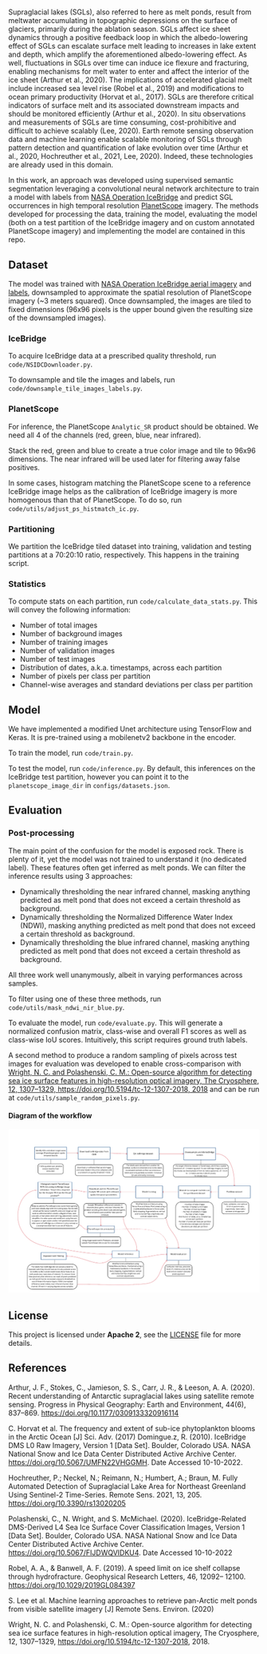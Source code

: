 <!---- Provide an overview of what is being achieved in this repo ----> 
# <VEDA Supraglacial Segmentation>

Supraglacial lakes (SGLs), also referred to here as melt ponds, result from meltwater accumulating in topographic depressions on the surface of glaciers, primarily during the ablation season. SGLs affect ice sheet dynamics through a positive feedback loop in which the albedo-lowering effect of SGLs can escalate surface melt leading to increases in lake extent and depth, which amplify the aforementioned albedo-lowering effect. As well, fluctuations in SGLs over time can induce ice flexure and fracturing, enabling mechanisms for melt water to enter and affect the interior of the ice sheet (Arthur et al., 2020). The implications of accelerated glacial melt include increased sea level rise (Robel et al., 2019)
 and modifications to ocean primary productivity (Horvat et al., 2017). SGLs are therefore critical indicators of surface melt and its associated downstream impacts and should be monitored efficiently (Arthur et al., 2020). In situ observations and measurements of SGLs are time consuming, cost-prohibitive and difficult to achieve scalably (Lee, 2020). Earth remote sensing observation data and machine learning enable scalable monitoring of SGLs through pattern detection and quantification of lake evolution over time (Arthur et al., 2020, Hochreuther et al., 2021, Lee, 2020). Indeed, these technologies are already used in this domain.

In this work, an approach was developed using supervised semantic segmentation leveraging a convolutional neural network architecture to train a model with labels from [NASA Operation IceBridge](https://nsidc.org/data/icebridge/) and predict SGL occurrences in high temporal resolution [PlanetScope](https://www.planet.com/products/planet-imagery/?gclid=Cj0KCQjwuaiXBhCCARIsAKZLt3nxlr_6OpduNXqX_rYqbl20pNmp8HJCGCOJ2QKHfKjhk1HTt95NzBYaArbREALw_wcB) imagery. The methods developed for processing the data, training the model, evaluating the model (both on a test partition of the IceBridge imagery and on custom annotated PlanetScope imagery) and implementing the model are contained in this repo.

## Dataset

The model was trained with [NASA Operation IceBridge aerial imagery](https://nsidc.org/data/iodms0) and [labels](https://nsidc.org/data/RDSISCO4/versions/1), downsampled to approximate the spatial resolution of PlanetScope imagery (~3 meters squared). Once downsampled, the images are tiled to fixed dimensions (96x96 pixels is the upper bound given the resulting size of the downsampled images).

### IceBridge
To acquire IceBridge data at a prescribed quality threshold, run `code/NSIDCDownloader.py`.

To downsample and tile the images and labels, run `code/downsample_tile_images_labels.py`.

### PlanetScope
For inference, the PlanetScope `Analytic_SR` product should be obtained. We need all 4 of the channels (red, green, blue, near infrared).

Stack the red, green and blue to create a true color image and tile to 96x96 dimensions. The near infrared will be used later for filtering away false positives.

In some cases, histogram matching the PlanetScope scene to a reference IceBridge image helps as the calibration of IceBridge imagery is more homogenous than that of PlanetScope. To do so, run `code/utils/adjust_ps_histmatch_ic.py`.

### Partitioning

We partition the IceBridge tiled dataset into training, validation and testing partitions at a 70:20:10 ratio, respectively. This happens in the training script.

### Statistics

To compute stats on each partition, run `code/calculate_data_stats.py`. This will convey the following information:
- Number of total images
- Number of background images
- Number of training images
- Number of validation images
- Number of test images
- Distribution of dates, a.k.a. timestamps, across each partition
- Number of pixels per class per partition
- Channel-wise averages and standard deviations per class per partition

## Model

We have implemented a modified Unet architecture using TensorFlow and Keras. It is pre-trained using a mobilenetv2 backbone in the encoder. 

To train the model, run `code/train.py`.

To test the model, run `code/inference.py`. By default, this inferences on the IceBridge test partition, however you can point it to the `planetscope_image_dir` in `configs/datasets.json`.


## Evaluation

### Post-processing
The main point of the confusion for the model is exposed rock. There is plenty of it, yet the model was not trained to understand it (no dedicated label). These features often get inferred as melt ponds. We can filter the inference results using 3 approaches:

- Dynamically thresholding the near infrared channel, masking anything predicted as melt pond that does not exceed a certain threshold as background.
- Dynamically thresholding the Normalized Difference Water Index (NDWI), masking anything predicted as melt pond that does not exceed a certain threshold as background.
- Dynamically thresholding the blue infrared channel, masking anything predicted as melt pond that does not exceed a certain threshold as background.

All three work well unanymously, albeit in varying performances across samples. 

To filter using one of these three methods, run `code/utils/mask_ndwi_nir_blue.py`.

To evaluate the model, run `code/evaluate.py`. This will generate a normalized confusion matrix, class-wise and overall F1 scores as well as class-wise IoU scores. Intuitively, this script requires ground truth labels.

A second method to produce a random sampling of pixels across test images for evaluation was developed to enable cross-comparison with [Wright, N. C. and Polashenski, C. M.: Open-source algorithm for detecting sea ice surface features in high-resolution optical imagery, The Cryosphere, 12, 1307–1329, https://doi.org/10.5194/tc-12-1307-2018, 2018](https://tc.copernicus.org/articles/12/1307/2018/) and can be run at `code/utils/sample_random_pixels.py`.

#### Diagram of the workflow

<img src="assets/workflow.png" width="800px" height="auto">

## License
This project is licensed under **Apache 2**, see the [LICENSE](LICENSE) file for more details.

## References

Arthur, J. F., Stokes, C., Jamieson, S. S., Carr, J. R., & Leeson, A. A. (2020). Recent understanding of Antarctic supraglacial lakes using satellite remote sensing. Progress in Physical Geography: Earth and Environment, 44(6), 837–869. https://doi.org/10.1177/0309133320916114

C. Horvat et al. The frequency and extent of sub-ice phytoplankton blooms in the Arctic Ocean [J] Sci. Adv. (2017)
Domingue.z, R. (2010). IceBridge DMS L0 Raw Imagery, Version 1 [Data Set]. Boulder, Colorado USA. NASA National Snow and Ice Data Center Distributed Active Archive Center. https://doi.org/10.5067/UMFN22VHGGMH. Date Accessed 10-10-2022. 
 
Hochreuther, P.; Neckel, N.; Reimann, N.; Humbert, A.; Braun, M. Fully Automated Detection of Supraglacial Lake Area for Northeast Greenland Using Sentinel-2 Time-Series. Remote Sens. 2021, 13, 205. https://doi.org/10.3390/rs13020205

Polashenski, C., N. Wright, and S. McMichael. (2020). IceBridge-Related DMS-Derived L4 Sea Ice Surface Cover Classification Images, Version 1 [Data Set]. Boulder, Colorado USA. NASA National Snow and Ice Data Center Distributed Active Archive Center. https://doi.org/10.5067/FIJDWQVIDKU4. Date Accessed 10-10-2022

Robel, A. A., & Banwell, A. F. (2019). A speed limit on ice shelf collapse through hydrofracture. Geophysical Research Letters, 46, 12092– 12100. https://doi.org/10.1029/2019GL084397

S. Lee et al. Machine learning approaches to retrieve pan-Arctic melt ponds from visible satellite imagery [J] Remote Sens. Environ. (2020)

Wright, N. C. and Polashenski, C. M.: Open-source algorithm for detecting sea ice surface features in high-resolution optical imagery, The Cryosphere, 12, 1307–1329, https://doi.org/10.5194/tc-12-1307-2018, 2018.
